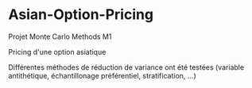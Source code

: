 # Asian-Option-Pricing
Projet Monte Carlo Methods M1

Pricing d'une option asiatique

Différentes méthodes de réduction de variance ont été testées (variable antithétique, échantillonage préférentiel, stratification, ...)
